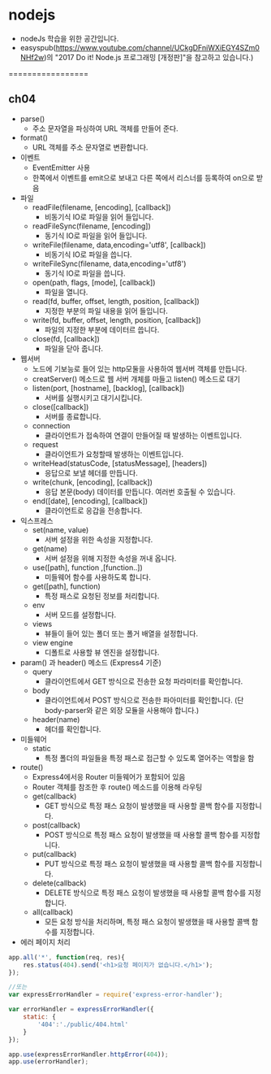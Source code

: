 # nodejs
* nodeJs 학습을 위한 공간입니다.
* easyspub(https://www.youtube.com/channel/UCkgDFniWXiEGY4SZm0NHf2w)의 "2017 Do it! Node.js 프로그래밍 [개정판]"을 참고하고 있습니다.)

=================

## ch04
* parse()
    * 주소 문자열을 파싱하여 URL 객체를 만들어 준다.
* format()
    * URL 객체를 주소 문자열로 변환합니다.
* 이벤트
    * EventEmitter 사용
    * 한쪽에서 이벤트를 emit으로 보내고 다른 쪽에서 리스너를 등록하여 on으로 받음
* 파일
    * readFile(filename, [encoding], [callback])
        * 비동기식 IO로 파일을 읽어 들입니다.
    * readFileSync(filename, [encoding])
        * 동기식 IO로 파일을 읽어 들입니다.
    * writeFile(filename, data,encoding='utf8', [callback])
        * 비동기식 IO로 파일을 씁니다.
    * writeFileSync(filename, data,encoding='utf8')
        * 동기식 IO로 파일을 씁니다.
    * open(path, flags, [mode], [callback])
        * 파일을 열니다.
    * read(fd, buffer, offset, length, position, [callback])
        * 지정한 부분의 파일 내용을 읽어 들입니다.
    * write(fd, buffer, offset, length, position, [callback])
        * 파일의 지정한 부분에 데이터르 씁니다.
    * close(fd, [callback])
        * 파일을 닫아 줍니다.
* 웹서버
    * 노드에 기보능로 들어 있는 http모둘을 사용하여 웹서버 객체를 만듭니다.
    * creatServer() 메소드로 웹 서버 개체를 마들고 listen() 메소드로 대기
    * listen(port, [hostname], [backlog], [callback])
        * 서버를 실행시키고 대기시킵니다.
    * close([callback])
        * 서버를 종료합니다.
    * connection
        * 클라이언트가 접속하여 연결이 만들어질 때 발생하는 이벤트입니다.
    * request
        * 클라이언트가 요청할때 발생하는 이벤트입니다.
    * writeHead(statusCode, [statusMessage], [headers])
        * 응답으로 보낼 헤더를 만듭니다.
    * write(chunk, [encoding], [callback])
        * 응답 본문(body) 데이터를 만듭니다. 여러번 호출될 수 있습니다.
    * end([date], [encoding], [callback])
        * 클라이언트로 응갑을 전송합니다.
* 익스프레스
    * set(name, value)
        * 서버 설정을 위한 속성을 지정합니다.
    * get(name)
        * 서버 설정을 위해 지정한 속성을 꺼내 옵니다.
    * use([path], function ,[function..])
        * 미들웨어 함수를 사용하도록 합니다.
    * get([path], function)
        * 특정 패스로 요청된 정보를 처리합니다.
    * env
        * 서버 모드를 설정합니다.
    * views
        * 뷰들이 들어 있는 폴더 또는 폴거 배열을 설정합니다.
    * view engine
        * 디폴트로 사용할 뷰 엔진을 설정합니다.
* param() 과 header() 메소드 (Express4 기준)
    * query
        * 클라이언트에서 GET 방식으로 전송한 요청 파라미터를 확인합니다.
    * body
        * 클라이언트에서 POST 방식으로 전송한 파아미터를 확인합니다. (단 body-parser와 같은 외장 모듈을 사용해야 합니다.)
    * header(name)
        * 헤더를 확인합니다.
* 미들웨어
    * static
        * 특정 폴더의 파일들을 특정 패스로 접근할 수 있도록 열어주는 역할을 함
* route()
    * Express4에서응 Router 미들웨어가 포함되어 있음
    * Router 객체를 참조한 후 route() 메소드를 이용해 라우팅
    * get(callback)
        * GET 방식으로 특정 패스 요청이 발생했을 때 사용할 콜백 함수를 지정합니다.
    * post(callback)
        * POST 방식으로 특정 패스 요청이 발생했을 때 사용할 콜백 함수를 지정합니다.
    * put(callback)
        * PUT 방식으로 특정 패스 요청이 발생했을 때 사용할 콜백 함수를 지정합니다.
    * delete(callback)
        * DELETE 방식으로 특정 패스 요청이 발생했을 때 사용할 콜백 함수를 지정합니다.
    * all(callback)
        * 모든 요청 방식을 처리하며, 특정 패스 요청이 발생했을 때 사용할 콜백 함수를 지정합니다.
* 에러 페이지 처리
```javaScript
app.all('*', function(req, res){
    res.status(404).send('<h1>요청 페이지가 없습니다.</h1>');
});

//또는 
var expressErrorHandler = require('express-error-handler');

var errorHandler = expressErrorHandler({
    static: {
        '404':'./public/404.html'
    }
});

app.use(expressErrorHandler.httpError(404));
app.use(errorHandler);
```
